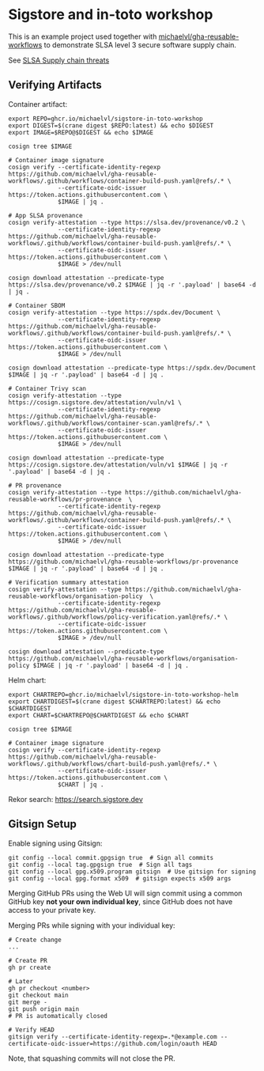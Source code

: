 # Sigstore and in-toto workshop

This is an example project used together with
[michaelvl/gha-reusable-workflows](https://github.com/michaelvl/gha-reusable-workflows)
to demonstrate SLSA level 3 secure software supply chain.

See [SLSA Supply chain threats](https://slsa.dev/spec/v1.0/threats-overview)

## Verifying Artifacts

Container artifact:

```
export REPO=ghcr.io/michaelvl/sigstore-in-toto-workshop
export DIGEST=$(crane digest $REPO:latest) && echo $DIGEST
export IMAGE=$REPO@$DIGEST && echo $IMAGE

cosign tree $IMAGE

# Container image signature
cosign verify --certificate-identity-regexp https://github.com/michaelvl/gha-reusable-workflows/.github/workflows/container-build-push.yaml@refs/.* \
              --certificate-oidc-issuer https://token.actions.githubusercontent.com \
			  $IMAGE | jq .

# App SLSA provenance
cosign verify-attestation --type https://slsa.dev/provenance/v0.2 \
              --certificate-identity-regexp https://github.com/michaelvl/gha-reusable-workflows/.github/workflows/container-build-push.yaml@refs/.* \
              --certificate-oidc-issuer https://token.actions.githubusercontent.com \
              $IMAGE > /dev/null

cosign download attestation --predicate-type https://slsa.dev/provenance/v0.2 $IMAGE | jq -r '.payload' | base64 -d | jq .

# Container SBOM
cosign verify-attestation --type https://spdx.dev/Document \
              --certificate-identity-regexp https://github.com/michaelvl/gha-reusable-workflows/.github/workflows/container-build-push.yaml@refs/.* \
              --certificate-oidc-issuer https://token.actions.githubusercontent.com \
              $IMAGE > /dev/null

cosign download attestation --predicate-type https://spdx.dev/Document $IMAGE | jq -r '.payload' | base64 -d | jq .

# Container Trivy scan
cosign verify-attestation --type https://cosign.sigstore.dev/attestation/vuln/v1 \
              --certificate-identity-regexp https://github.com/michaelvl/gha-reusable-workflows/.github/workflows/container-scan.yaml@refs/.* \
              --certificate-oidc-issuer https://token.actions.githubusercontent.com \
              $IMAGE > /dev/null

cosign download attestation --predicate-type https://cosign.sigstore.dev/attestation/vuln/v1 $IMAGE | jq -r '.payload' | base64 -d | jq .

# PR provenance
cosign verify-attestation --type https://github.com/michaelvl/gha-reusable-workflows/pr-provenance  \
              --certificate-identity-regexp https://github.com/michaelvl/gha-reusable-workflows/.github/workflows/container-build-push.yaml@refs/.* \
              --certificate-oidc-issuer https://token.actions.githubusercontent.com \
              $IMAGE > /dev/null

cosign download attestation --predicate-type https://github.com/michaelvl/gha-reusable-workflows/pr-provenance $IMAGE | jq -r '.payload' | base64 -d | jq .

# Verification summary attestation
cosign verify-attestation --type https://github.com/michaelvl/gha-reusable-workflows/organisation-policy  \
              --certificate-identity-regexp https://github.com/michaelvl/gha-reusable-workflows/.github/workflows/policy-verification.yaml@refs/.* \
              --certificate-oidc-issuer https://token.actions.githubusercontent.com \
              $IMAGE > /dev/null

cosign download attestation --predicate-type https://github.com/michaelvl/gha-reusable-workflows/organisation-policy $IMAGE | jq -r '.payload' | base64 -d | jq .
```

Helm chart:

```
export CHARTREPO=ghcr.io/michaelvl/sigstore-in-toto-workshop-helm
export CHARTDIGEST=$(crane digest $CHARTREPO:latest) && echo $CHARTDIGEST
export CHART=$CHARTREPO@$CHARTDIGEST && echo $CHART

cosign tree $IMAGE

# Container image signature
cosign verify --certificate-identity-regexp https://github.com/michaelvl/gha-reusable-workflows/.github/workflows/chart-build-push.yaml@refs/.* \
              --certificate-oidc-issuer https://token.actions.githubusercontent.com \
			  $CHART | jq .
```

Rekor search: https://search.sigstore.dev

## Gitsign Setup

Enable signing using Gitsign:

```
git config --local commit.gpgsign true  # Sign all commits
git config --local tag.gpgsign true  # Sign all tags
git config --local gpg.x509.program gitsign  # Use gitsign for signing
git config --local gpg.format x509  # gitsign expects x509 args
```

Merging GitHub PRs using the Web UI will sign commit using a common
GitHub key **not your own individual key**, since GitHub does not have
access to your private key.

Merging PRs while signing with your individual key:

```
# Create change
...

# Create PR
gh pr create

# Later
gh pr checkout <number>
git checkout main
git merge -
git push origin main
# PR is automatically closed

# Verify HEAD
gitsign verify --certificate-identity-regexp=.*@example.com --certificate-oidc-issuer=https://github.com/login/oauth HEAD
```

Note, that squashing commits will not close the PR.
